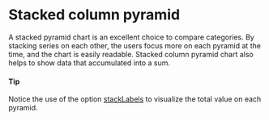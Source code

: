 # Stacked column pyramid
A stacked pyramid chart is an excellent choice to compare categories. By stacking series on each other, the users focus more on each pyramid at the time, and the chart is easily readable.
Stacked column pyramid chart also helps to show data that accumulated into a sum.

####  Tip
Notice the use of the option [stackLabels](https://api.highcharts.com/highcharts/yAxis.stackLabels) to visualize the total value on each pyramid.